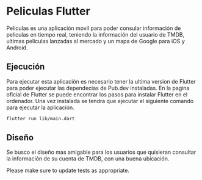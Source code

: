 # Peliculas Flutter

Peliculas es una aplicación movil para poder consular información de peliculas en tiempo real, teniendo la información del usuario de TMDB, ultimas peliculas lanzadas al mercado y un mapa de Google para iOS y Android.

## Ejecución

Para ejecutar esta aplicación es necesario tener la ultima version de Flutter para poder ejecutar las dependecias de Pub.dev instaladas. En la pagina oficial de Flutter se puede encontrar los pasos para instalar Flutter en el ordenador. Una vez instalada se tendra que ejecutar el siguiente comando para ejecutar la aplicación.

```bash
flutter run lib/main.dart
```



## Diseño

Se busco el diseño mas amigable para los usuarios que quisieran consultar la información de su cuenta de TMDB, con una buena ubicación.

Please make sure to update tests as appropriate.
